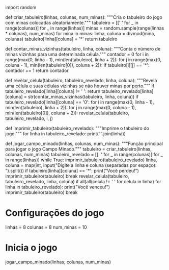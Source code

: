 import random

def criar_tabuleiro(linhas, colunas, num_minas):
    """Cria o tabuleiro do jogo com minas colocadas aleatoriamente."""
    tabuleiro = [[' ' for _ in range(colunas)] for _ in range(linhas)]
    minas = random.sample(range(linhas * colunas), num_minas)
    for mina in minas:
        linha, coluna = divmod(mina, colunas)
        tabuleiro[linha][coluna] = '*'
    return tabuleiro

def contar_minas_vizinhas(tabuleiro, linha, coluna):
    """Conta o número de minas vizinhas para uma determinada célula."""
    contador = 0
    for i in range(max(0, linha - 1), min(len(tabuleiro), linha + 2)):
        for j in range(max(0, coluna - 1), min(len(tabuleiro[0]), coluna + 2)):
            if tabuleiro[i][j] == '*':
                contador += 1
    return contador

def revelar_celula(tabuleiro, tabuleiro_revelado, linha, coluna):
    """Revela uma célula e suas células vizinhas se não houver minas por perto."""
    if tabuleiro_revelado[linha][coluna] != ' ':
        return
    tabuleiro_revelado[linha][coluna] = str(contar_minas_vizinhas(tabuleiro, linha, coluna))
    if tabuleiro_revelado[linha][coluna] == '0':
        for i in range(max(0, linha - 1), min(len(tabuleiro), linha + 2)):
            for j in range(max(0, coluna - 1), min(len(tabuleiro[0]), coluna + 2)):
                revelar_celula(tabuleiro, tabuleiro_revelado, i, j)

def imprimir_tabuleiro(tabuleiro_revelado):
    """Imprime o tabuleiro do jogo."""
    for linha in tabuleiro_revelado:
        print(' '.join(linha))

def jogar_campo_minado(linhas, colunas, num_minas):
    """Função principal para jogar o jogo Campo Minado."""
    tabuleiro = criar_tabuleiro(linhas, colunas, num_minas)
    tabuleiro_revelado = [[' ' for _ in range(colunas)] for _ in range(linhas)]
    while True:
        imprimir_tabuleiro(tabuleiro_revelado)
        linha, coluna = map(int, input("Digite a linha e coluna (separadas por espaço): ").split())
        if tabuleiro[linha][coluna] == '*':
            print("Você perdeu!")
            imprimir_tabuleiro(tabuleiro)
            break
        revelar_celula(tabuleiro, tabuleiro_revelado, linha, coluna)
        if all(all(celula != ' ' for celula in linha) for linha in tabuleiro_revelado):
            print("Você venceu!")
            imprimir_tabuleiro(tabuleiro)
            break

# Configurações do jogo
linhas = 8
colunas = 8
num_minas = 10

# Inicia o jogo
jogar_campo_minado(linhas, colunas, num_minas)
